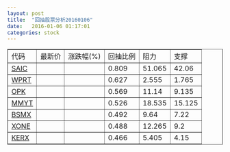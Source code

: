```yaml
---
layout: post
title:  "回抽股票分析20160106"
date:   2016-01-06 01:17:01
categories: stock
---
```

<script type="text/javascript">
var stockList = []
stockList.push('gb_saic');
stockList.push('gb_wprt');
stockList.push('gb_opk');
stockList.push('gb_mmyt');
stockList.push('gb_bsmx');
stockList.push('gb_xone');
stockList.push('gb_kerx');
</script>
<table border="1">
 <tr>
 <td>代码</td>
 <td>最新价</td>
 <td>涨跌幅(%)</td>
 <td>回抽比例</td>
 <td>阻力</td>
 <td>支撑</td>
</tr>
  <tr id="saic">
  <td><a href="http://stock.finance.sina.com.cn/usstock/quotes/SAIC.html" target="_blank">SAIC</a></td><td></td><td></td><td>0.809</td><td>51.065</td><td>42.06</td></tr>
  <tr id="wprt">
  <td><a href="http://stock.finance.sina.com.cn/usstock/quotes/WPRT.html" target="_blank">WPRT</a></td><td></td><td></td><td>0.627</td><td>2.555</td><td>1.765</td></tr>
  <tr id="opk">
  <td><a href="http://stock.finance.sina.com.cn/usstock/quotes/OPK.html" target="_blank">OPK</a></td><td></td><td></td><td>0.569</td><td>11.14</td><td>9.135</td></tr>
  <tr id="mmyt">
  <td><a href="http://stock.finance.sina.com.cn/usstock/quotes/MMYT.html" target="_blank">MMYT</a></td><td></td><td></td><td>0.526</td><td>18.535</td><td>15.125</td></tr>
  <tr id="bsmx">
  <td><a href="http://stock.finance.sina.com.cn/usstock/quotes/BSMX.html" target="_blank">BSMX</a></td><td></td><td></td><td>0.492</td><td>9.64</td><td>7.22</td></tr>
  <tr id="xone">
  <td><a href="http://stock.finance.sina.com.cn/usstock/quotes/XONE.html" target="_blank">XONE</a></td><td></td><td></td><td>0.488</td><td>12.265</td><td>9.2</td></tr>
  <tr id="kerx">
  <td><a href="http://stock.finance.sina.com.cn/usstock/quotes/KERX.html" target="_blank">KERX</a></td><td></td><td></td><td>0.466</td><td>5.405</td><td>4.15</td></tr>
</table>
